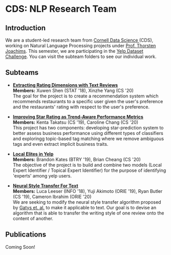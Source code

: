 # CDS: NLP Research Team

## Introduction
We are a student-led research team from [Cornell Data Science ](https://datascience.engineering.cornell.edu/index.html)(CDS), working on Natural Language Processing projects under [Prof. Thorsten Joachims](http://www.cs.cornell.edu/people/tj/). This semester, we are participating in the [Yelp Dataset Challenge](https://www.yelp.com/dataset/challenge). You can visit the subteam folders to see our individual work.

## Subteams

* [**Extracting Rating Dimensions with Text Reviews**](/latent_variable)    
   **Members:** Xuwen Shen (STAT '18), Xinzhe Yang (CS '20)   
   The goal for the project is to create a recommendation system which recommends restaurants to a specific user given the user's preference and the restaurants' rating with respect to the user's preference.
   
* [**Improving Star Rating as Trend-Aware Performance Metrics**](/topic_over_time)     
  **Members:** Kenta Takatsu (CS '19), Caroline Chang (CS '20)   
  This project has two components: developing star-prediction system to better assess business performance using different types of classifiers and exploringg topic-based tag matching where we remove ambiguous tags and even extract implicit business traits. 

* [**Local Elites in Yelp**](/local-elites)   
  **Members:** Brandon Kates (BTRY '19), Brian Cheang (CS '20)     
  The objective of the project is to build and combine two models (Local Expert Identifier / Topical Expert Identifier) for the purpose of identifying 'experts' among yelp users.  

* [**Neural Style Transfer For Text**](/dl-style-transfer)   
  **Members:** Luca Leeser (INFO '18), Yuji Akimoto (ORIE '19), Ryan Butler (CS '19), Cameron Ibrahim (ORIE '20)   
  We are seeking to modify the neural style transfer algorithm proposed by [Gatys et. al.](https://arxiv.org/abs/1508.06576) to make it applicable to text. Our goal is to devise an algorithm that is able to transfer the writing style of one review onto the content of another.   

## Publications

Coming Soon!
